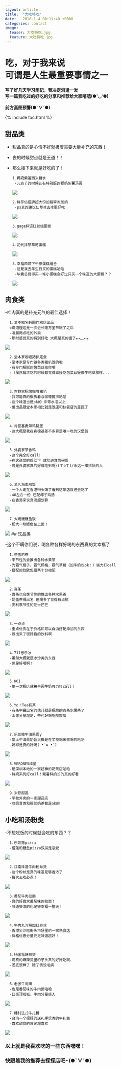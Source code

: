 ```yaml
---
layout: article
title:  "大吃特吃"
date:   2018-1-4 08:11:40 +0800
categories: contact
image:
  teaser: 大吃特吃.jpg
  feature: 大吃特吃.jpg
---
```


# 吃，对于我来说<br>可谓是人生最重要事情之一

<b>写了好几天学习笔记，我决定消遣一发<br>
写一篇我吃过的好吃的分享和推荐给大家嘻嘻(●'◡'●)<br><br>
前方高图预警(●ˇ∀ˇ●)
</b>

{% include toc.html %}

## 甜品类

- 甜品真的是心情不好就极度需要大量补充的东西！
- 丧的时候甜点就是王道！！
- 那么接下来就是好吃的了！

      1.椰奶紫薯西米糖水
       -元宵节的时候还有特别版的椰奶紫薯汤圆
      
   <img src="https://gigiily000.github.io/images/紫薯西米.jpg">
   
      2.鲜芋仙招牌超大份加翡翠冻加奶
       -ps真的建议仙草冰去冰更好吃
     
  <img src="https://gigiily000.github.io/images/鲜芋仙.jpg">
  
      3.gaga鲜语红丝绒蛋糕
      
  <img src="https://gigiily000.github.io/images/红丝绒.jpg">
  
      4.初代抹茶草莓蛋糕
      
  <img src="https://gigiily000.github.io/images/初代.jpg">
  
      5.幸福西饼下午茶蛋糕组合
       -这是我去年生日买的蛋糕哈哈
       -毕竟总觉得买一堆小蛋糕会好过只买一个味道的大蛋糕？？
      
  <img src="https://gigiily000.github.io/images/生日蛋糕.jpg">
      
## 肉食类

-哇肉真的是补充元气的最佳选择！

      1.某不知名韩国炸鸡店出品
      =讲道理这是一次去长隆万圣节玩了之后
      -凌晨两点吃的外卖
      -那时感觉真的特别好吃 大概是真的饿了┭┮﹏┭┮
      
<img src="https://gigiily000.github.io/images/炸鸡1.jpg">

      2.堂本家咖喱猪扒定食
      -堂本家是专门做各类猪扒饭的啦
      -有专门解腻的包菜丝给你嚼
      -（虽然每次吃的时候都觉得直接吃包菜丝好像牛吃草那样...
      
<img src="https://gigiily000.github.io/images/堂本家.jpg">

      3.吉野家招牌咖喱猪扒
      -我可能真的很执着与咖喱猪排哈哈
      -这个味道也是ok的 中等水准以上
      -但出品跟堂本家相比就是饭店和快餐店的差距了
      
<img src="https://gigiily000.github.io/images/吉野家.jpg">

      4.肯德基麦辣鸡腿堡
      -这大概是我在肯德基差不多算是唯一吃的汉堡包
      
<img src="https://gigiily000.github.io/images/肯德基.jpg">

      5.外婆家茶香鸡
      -这个完全打call!
      =在这道菜的帮助下 成功进食两碗饭
      -可是外婆家真的好难吃到啊/(ㄒoㄒ)/永远一堆排队的人

<img src="https://gigiily000.github.io/images/茶香鸡.jpg">

      6.某店海南鸡饭
      -一个人走在香港街头饿了看到这家店就进去吃了
      -40左右一份 还配椰子鸡汤
      -在香港来说真滴超划算

<img src="https://gigiily000.github.io/images/海南鸡.jpg">

      7.大碗鳗鳗鱼饭
      -超大一块鳗鱼在上面！

<img src="https://gigiily000.github.io/images/鳗鱼饭.jpg">
## 饮品类

-这个不瞒你们说，喝各种各样好喝的东西真的太幸福了


      1.奈雪的茶
      -季节性的会推出各种水果茶
      -为霸气橙子、霸气杨梅、霸气草莓（加牛奶也ok！）强力打call
      -搭配的软欧包跟茶十分相配

<img src="https://gigiily000.github.io/images/奈雪.jpg">

      2.喜茶
      -喜茶也会季节性的推出各种水果茶
      -奶盖茶很出名 但喝多了觉得有点腻
      -安利季节性的芝士芒芒

<img src="https://gigiily000.github.io/images/喜茶.jpg">

      3.一点点
      -重点优秀在于价格和可以自由搭配添加的东西
      -做出来了很好看的饮料啊

<img src="https://gigiily000.github.io/images/一点点.jpg">

      4.711思乐冰
      -虽然大概就是冰沙类的东西
      -但是好喝啊！

<img src="https://gigiily000.github.io/images/思乐冰.jpg">

      5.KOI
      -第一次探店就被芋园牛奶强力打call！
 
<img src="https://gigiily000.github.io/images/KOI.jpg">


      6.Yo！Tea有茶
      -有茶中最出名的估计就是招牌的青茶水果茶了
      -水果分量超足，茶也好喝啊嘤嘤嘤

<img src="https://gigiily000.github.io/images/有茶.jpg">

      7.乐凯撒牛油果霜y
      -爱上牛油果奶昔大概是在学校喝米修喝的哈哈
      -妈耶是真的好喝( •̀ ω •́ )

<img src="https://gigiily000.github.io/images/牛油果霜.jpg">

      8.VERONES维星
      -是深圳本地的一家超棒的奶茶店哈哈
      -鲜奶系列打call！紫薯鲜奶长的真的好看

<img src="https://gigiily000.github.io/images/紫薯鲜奶.jpg">

      9.米修甜品
      -学校外卖的一家甜品店
      -哇奶昔类和锡兰奶茶都是ok的 



## 小吃和汤粉类

-不想吃饭的时候就会吃的东西？？

      1.乐凯撒pizza
      -榴莲和鳗鱼pizza双拼是最爱

<img src="https://gigiily000.github.io/images/乐凯撒.jpg">

      2.江南味道牛肉粉丝煲
      -这个粉丝是真的味道足够香浓了
      -每次去吃必点！

<img src="https://gigiily000.github.io/images/牛肉粉丝.jpg">

      3.番茄牛肉拉面
      -真的好喜欢番茄味的拉面！
      -味道够浓的化足够幸福一整天！

<img src="https://gigiily000.github.io/images/番茄拉面.jpg">

      4.牛肉丸河粉加红豆冰
      -香港尖沙咀街头市场里的一家熟食店
      -价格优惠分量充足味道超好！

<img src="https://gigiily000.github.io/images/河粉.jpg">

      5.杨国福麻辣烫
      -说真的麻辣烫里的芋头真的好好吃啊、
      -汤底很棒了 除了贵没毛病

<img src="https://gigiily000.github.io/images/YGF.jpg">


      6.老张牛肉面
      -也是番茄味的牛肉面哈哈
      -口感顶呱呱，牛肉分量感人

<img src="https://gigiily000.github.io/images/老张.jpg">

      7.糖村法式牛扎糖
      -台湾一个很好的送礼手信类的牛扎糖
      -喜欢甜食的肯定超喜欢
 
<img src="https://gigiily000.github.io/images/糖村.jpg"> 
    
### 以上就是我喜欢吃的一些东西嘿嘿！<br>
### 快跟着我的推荐去探探店吧~(●ˇ∀ˇ●)
